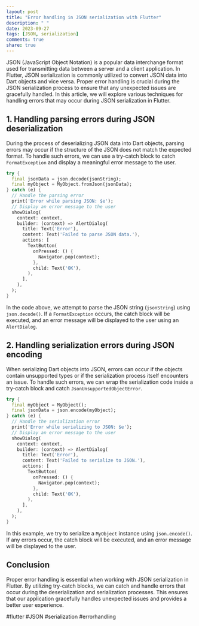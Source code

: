 ```yaml
---
layout: post
title: "Error handling in JSON serialization with Flutter"
description: " "
date: 2023-09-27
tags: [JSON, serialization]
comments: true
share: true
---
```


JSON (JavaScript Object Notation) is a popular data interchange format used for transmitting data between a server and a client application. In Flutter, JSON serialization is commonly utilized to convert JSON data into Dart objects and vice versa. Proper error handling is crucial during the JSON serialization process to ensure that any unexpected issues are gracefully handled. In this article, we will explore various techniques for handling errors that may occur during JSON serialization in Flutter.

## 1. Handling parsing errors during JSON deserialization

During the process of deserializing JSON data into Dart objects, parsing errors may occur if the structure of the JSON does not match the expected format. To handle such errors, we can use a try-catch block to catch `FormatException` and display a meaningful error message to the user.

```dart
try {
  final jsonData = json.decode(jsonString);
  final myObject = MyObject.fromJson(jsonData);
} catch (e) {
  // Handle the parsing error
  print('Error while parsing JSON: $e');
  // Display an error message to the user
  showDialog(
    context: context,
    builder: (context) => AlertDialog(
      title: Text('Error'),
      content: Text('Failed to parse JSON data.'),
      actions: [
        TextButton(
          onPressed: () {
            Navigator.pop(context);
          },
          child: Text('OK'),
        ),
      ],
    ),
  );
}
```

In the code above, we attempt to parse the JSON string (`jsonString`) using `json.decode()`. If a `FormatException` occurs, the catch block will be executed, and an error message will be displayed to the user using an `AlertDialog`.

## 2. Handling serialization errors during JSON encoding

When serializing Dart objects into JSON, errors can occur if the objects contain unsupported types or if the serialization process itself encounters an issue. To handle such errors, we can wrap the serialization code inside a try-catch block and catch `JsonUnsupportedObjectError`.

```dart
try {
  final myObject = MyObject();
  final jsonData = json.encode(myObject);
} catch (e) {
  // Handle the serialization error
  print('Error while serializing to JSON: $e');
  // Display an error message to the user
  showDialog(
    context: context,
    builder: (context) => AlertDialog(
      title: Text('Error'),
      content: Text('Failed to serialize to JSON.'),
      actions: [
        TextButton(
          onPressed: () {
            Navigator.pop(context);
          },
          child: Text('OK'),
        ),
      ],
    ),
  );
}
```

In this example, we try to serialize a `MyObject` instance using `json.encode()`. If any errors occur, the catch block will be executed, and an error message will be displayed to the user.

## Conclusion

Proper error handling is essential when working with JSON serialization in Flutter. By utilizing try-catch blocks, we can catch and handle errors that occur during the deserialization and serialization processes. This ensures that our application gracefully handles unexpected issues and provides a better user experience.

#flutter #JSON #serialization #errorhandling